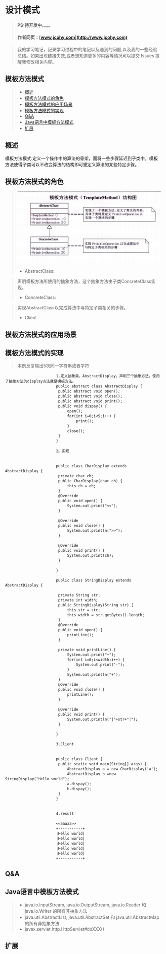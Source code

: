 
#  设计模式
> #### PS:待开发中。。。。
> #### 作者网页：[www.jcohy.com](http://www.jcohy.com)  	

>  我的学习笔记，记录学习过程中的笔记以及遇到的问题,以及我的一些经验总结。如果出现链接失效,或者想知道更多的内容等情况可以提交 Issues 提醒我修改相关内容。

## 模板方法模式
> * [概述](#gaishu)
> * [模板方法模式的角色](#role)
> * [模板方法模式的应用场景](#sign)
> * [模板方法模式的实现](#shixian)
> * [Q&A](#qa)
> * [Java语言中模板方法模式](#java)
> * [扩展](#kuozhan)

<p id="gaishu">

##  概述

模板方法模式:定义一个操作中的算法的骨架，而将一些步骤延迟到子类中，模板方法使得子类可以不改变算法的结构即可重定义算法的某些特定步骤。


<p id="role">

## 模板方法模式的角色

>  ![结构图](https://github.com/jiachao23/jcohy-study-sample/blob/master/jcohy-study-designpattern/src/main/resources/static/images/templatemethod.png)
>  *  AbstractClass:

>  声明模板方法所使用的抽象方法，这个抽象方法由子类ConcreteClass实现。
>  *  ConcreteClass:

>  实现AbstractClass以完成算法中与特定子类相关的步骤。
>  *  Client
<p id="sign">

##  模板方法模式的应用场景



<p id="shixian">

## 模板方法模式的实现

>  本例反复输出5次同一字符串或者字符
       
                           1.定义抽象类，AbstractDisplay，声明三个抽象方法，使用了抽象方法的display方法就是模板方法。
                           public abstract class AbstractDisplay {
                           	public abstract void open();
                           	public abstract void close();
                           	public abstract void print();
                           	public void dispay() {
                           		open();
                           		for(int i=0;i<5;i++) {
                           			print();
                           		}
                           		close();
                           	}
                           }
                           
                           2。实现
                           
                           
                           public class CharDisplay extends AbstractDisplay {
                           	private char ch;
                           	public CharDisplay(char ch) {
                           		this.ch = ch;
                           	}
                           	@Override
                           	public void open() {
                           		System.out.print("<<");
                           	}
                           
                           	@Override
                           	public void close() {
                           		System.out.println(">>");
                           	}
                           
                           	@Override
                           	public void print() {
                           		System.out.print(ch);
                           	}
                           
                           }
                           
                           public class StringDisplay extends AbstractDisplay {
                           	
                           	private String str;
                           	private int width;
                           	public StringDisplay(String str) {
                           		this.str = str;
                           		this.width = str.getBytes().length;
                           	}
                           	@Override
                           	public void open() {
                           		printLine();
                           	}
                           
                           	private void printLine() {
                           		System.out.print("+");
                           		for(int i=0;i<width;i++) {
                           			System.out.print("-");
                           		}
                           		System.out.println("+");
                           	}
                           	@Override
                           	public void close() {
                           		printLine();
                           	}
                           
                           	@Override
                           	public void print() {
                           		System.out.println("|"+str+"|");
                           	}
                           
                           }
       
                           3.Client
                           
                           
                           public class Client {
                           	public static void main(String[] args) {
                           		AbstractDisplay a = new CharDisplay('a');
                           		AbstractDisplay b =new StringDisplay("Hello world");
                           		a.dispay();
                           		b.dispay();
                           	}
                           }
                           
                           
                           4.result
                           
                           <<aaaaa>>
                           +-----------+
                           |Hello world|
                           |Hello world|
                           |Hello world|
                           |Hello world|
                           |Hello world|
                           +-----------+
                


         
<p id="qa">

##  Q&A

       
<p id="java">
        
##  Java语言中模板方法模式

>  *  java.io.InputStream, java.io.OutputStream, java.io.Reader 和java.io.Writer 的所有非抽象方法
>  *  java.util.AbstractList, java.util.AbstractSet 和 java.util.AbstractMap 的所有非抽象方法
>  *  javax.servlet.http.HttpServlet#doXXX()

<p id="kuozhan">

##  扩展
    
    
    